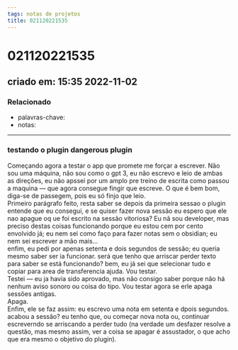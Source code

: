 ```yaml
---
tags: notas de projetos
title: 021120221535
---
```


# 021120221535

## criado em: 15:35 2022-11-02

### Relacionado

- palavras-chave: 
- notas: 
---

### testando o plugin dangerous plugin

Começando agora a testar o app que promete me forçar a escrever. Não sou uma máquina, não sou como o gpt 3, eu não escrevo e leio de ambas as direções, eu não apssei por um amplo pre treino de escrita como passou a maquina — que agora consegue fingir que escreve. O que é bem bom, diga-se de passegem, pois eu só finjo que leio.  
Primeiro parágrafo feito, resta saber se depois da primeira sessao o plugin entende que eu consegui, e se quiser fazer nova sessão eu espero que ele nao apague oq ue foi escrito na sessão vitoriosa? Eu nã sou developer, mas preciso destas coisas funcionando porque eu estou cem por cento envolvido já; eu nem sei como faço para fazer notas sem o obsidian; eu nem sei escrever a mão mais…  
enfim, eu pedi por apenas setenta e dois segundos de sessão; eu queria mesmo saber ser ia funcionar. será que tenho que arriscar perder texto para saber se está funcionando? bem, eu já sei que selecionar tudo e copiar para area de transferencia ajuda. Vou testar.  
Testei — eu ja havia sido aprovado, mas não consigo saber porque não há nenhum aviso sonoro ou coisa do tipo. Vou testar agora se erle apaga sessões antigas.  
Apaga.  
Enfim, ele se faz assim: eu escrevo uma nota em setenta e dpois segundos. acabou a sessão? eu tenho que, ou começar nova nota ou, continuar escreverndo se arriscando a perder tudo (na verdade um desfazer resolve a questão, mas mesmo assim, ver a coisa se apagar é assustador, o que acho que era mesmo o objetivo do plugin).
